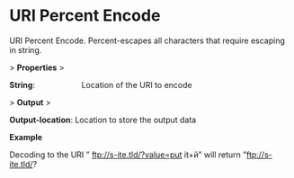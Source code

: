 # URI Percent Encode

URI Percent Encode. Percent-escapes all characters that require escaping in string.

&gt; **Properties**
&gt; 

**String**:                     Location of the URI to encode

&gt; **Output**
&gt; 

**Output-location**: Location to store the output data

**Example**

Decoding to the URI ” ftp://s-ite.tld/?value=put it+й” will return ”ftp://s-ite.tld/?